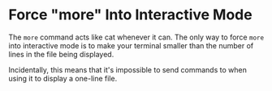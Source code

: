 # Force "more" Into Interactive Mode

The `more` command acts like cat whenever it can. The only way to force `more` into interactive mode is to make your terminal smaller than the number of lines in the file being displayed.

Incidentally, this means that it's impossible to send commands to when using it to display a one-line file.
